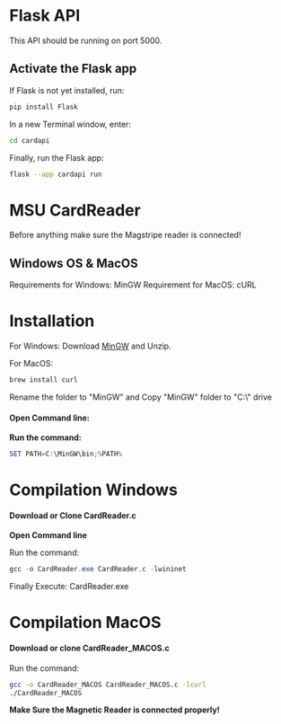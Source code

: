# Flask API
This API should be running on port 5000.
## Activate the Flask app

If Flask is not yet installed, run:
```zsh
pip install Flask
```
In a new Terminal window, enter:
```zsh
cd cardapi
```
Finally, run the Flask app:
```zsh
flask --app cardapi run
```

# MSU CardReader
Before anything make sure the Magstripe reader is connected!

## Windows OS & MacOS

Requirements for Windows: MinGW
Requirement for MacOS: cURL

# Installation

For Windows: Download [MinGW](https://winlibs.com/) and Unzip.

For MacOS: 
```bash
brew install curl
```
Rename the folder to "MinGW" and Copy "MinGW" folder to "C:\\" drive

#### Open Command line:
**Run the command:**

```powershell
SET PATH=C:\MinGW\bin;%PATH%
```

# Compilation Windows

#### Download or Clone CardReader.c
**Open Command line**

Run the command:
```powershell
gcc -o CardReader.exe CardReader.c -lwininet
```
Finally Execute: CardReader.exe

# Compilation MacOS

#### Download or clone CardReader_MACOS.c
Run the command:
```bash
gcc -o CardReader_MACOS CardReader_MACOS.c -lcurl
./CardReader_MACOS
```
**Make Sure the Magnetic Reader is connected properly!**

